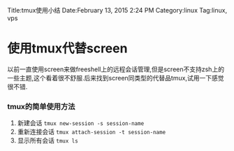 Title:tmux使用小结
Date:February 13, 2015 2:24 PM
Category:linux
Tag:linux, vps

# 使用tmux代替screen
以前一直使用screen来做freeshell上的远程会话管理,但是screen不支持zsh上的一些主题,这个看着很不舒服.后来找到screen同类型的代替品tmux,试用一下感觉很不错.

### tmux的简单使用方法
1. 新建会话 `tmux new-session -s session-name`
2. 重新连接会话 `tmux attach-session -t session-name`
3. 显示所有会话 `tmux ls`

